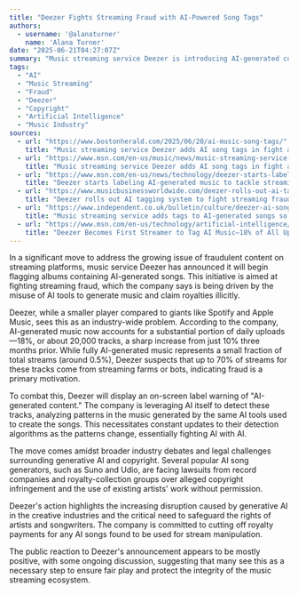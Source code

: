 ```yaml
---
title: "Deezer Fights Streaming Fraud with AI-Powered Song Tags"
authors:
  - username: '@alanaturner'
    name: 'Alana Turner'
date: "2025-06-21T04:27:07Z"
summary: "Music streaming service Deezer is introducing AI-generated content labels on albums as part of a new strategy to combat fraudulent streams and protect artist royalties in the age of generative AI."
tags:
  - "AI"
  - "Music Streaming"
  - "Fraud"
  - "Deezer"
  - "Copyright"
  - "Artificial Intelligence"
  - "Music Industry"
sources:
  - url: "https://www.bostonherald.com/2025/06/20/ai-music-song-tags/"
    title: "Music streaming service Deezer adds AI song tags in fight against fraud"
  - url: "https://www.msn.com/en-us/music/news/music-streaming-service-deezer-adds-ai-song-tags-in-fight-against-fraud/ar-AA1H5rre"
    title: "Music streaming service Deezer adds AI song tags in fight against fraud"
  - url: "https://www.msn.com/en-us/news/technology/deezer-starts-labeling-ai-generated-music-to-tackle-streaming-fraud/ar-AA1H7eNG"
    title: "Deezer starts labeling AI-generated music to tackle streaming fraud"
  - url: "https://www.musicbusinessworldwide.com/deezer-rolls-out-ai-tagging-system-to-fight-streaming-fraud-says-up-to-70-of-streams-from-fully-ai-generated-tracks-are-fraudulent/"
    title: "Deezer rolls out AI tagging system to fight streaming fraud; says up to 70% of streams from fully AI-generated tracks are fraudulent"
  - url: "https://www.independent.co.uk/bulletin/culture/deezer-ai-songs-tags-fraud-b2774092.html"
    title: "Music streaming service adds tags to AI-generated songs so listeners will know"
  - url: "https://www.msn.com/en-us/technology/artificial-intelligence/deezer-becomes-first-streamer-to-tag-ai-music-18-of-all-uploaded-music-is-now-ai/ar-AA1H43kp"
    title: "Deezer Becomes First Streamer to Tag AI Music—18% of All Uploaded Music Is Now AI"
---
```


In a significant move to address the growing issue of fraudulent content on streaming platforms, music service Deezer has announced it will begin flagging albums containing AI-generated songs. This initiative is aimed at fighting streaming fraud, which the company says is being driven by the misuse of AI tools to generate music and claim royalties illicitly.

Deezer, while a smaller player compared to giants like Spotify and Apple Music, sees this as an industry-wide problem. According to the company, AI-generated music now accounts for a substantial portion of daily uploads—18%, or about 20,000 tracks, a sharp increase from just 10% three months prior. While fully AI-generated music represents a small fraction of total streams (around 0.5%), Deezer suspects that up to 70% of streams for these tracks come from streaming farms or bots, indicating fraud is a primary motivation.

To combat this, Deezer will display an on-screen label warning of "AI-generated content." The company is leveraging AI itself to detect these tracks, analyzing patterns in the music generated by the same AI tools used to create the songs. This necessitates constant updates to their detection algorithms as the patterns change, essentially fighting AI with AI.

The move comes amidst broader industry debates and legal challenges surrounding generative AI and copyright. Several popular AI song generators, such as Suno and Udio, are facing lawsuits from record companies and royalty-collection groups over alleged copyright infringement and the use of existing artists' work without permission.

Deezer's action highlights the increasing disruption caused by generative AI in the creative industries and the critical need to safeguard the rights of artists and songwriters. The company is committed to cutting off royalty payments for any AI songs found to be used for stream manipulation.

The public reaction to Deezer's announcement appears to be mostly positive, with some ongoing discussion, suggesting that many see this as a necessary step to ensure fair play and protect the integrity of the music streaming ecosystem.
